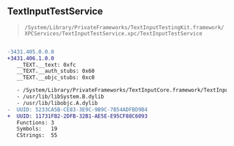 ## TextInputTestService

> `/System/Library/PrivateFrameworks/TextInputTestingKit.framework/XPCServices/TextInputTestService.xpc/TextInputTestService`

```diff

-3431.405.0.0.0
+3431.406.1.0.0
   __TEXT.__text: 0xfc
   __TEXT.__auth_stubs: 0x60
   __TEXT.__objc_stubs: 0xc0

   - /System/Library/PrivateFrameworks/TextInputCore.framework/TextInputCore
   - /usr/lib/libSystem.B.dylib
   - /usr/lib/libobjc.A.dylib
-  UUID: 5233CA5B-CE83-3E9C-9B9C-7B54ADFBD9B4
+  UUID: 11731FB2-2DFB-32B1-AE5E-E95CF88C6093
   Functions: 3
   Symbols:   19
   CStrings:  55

```
